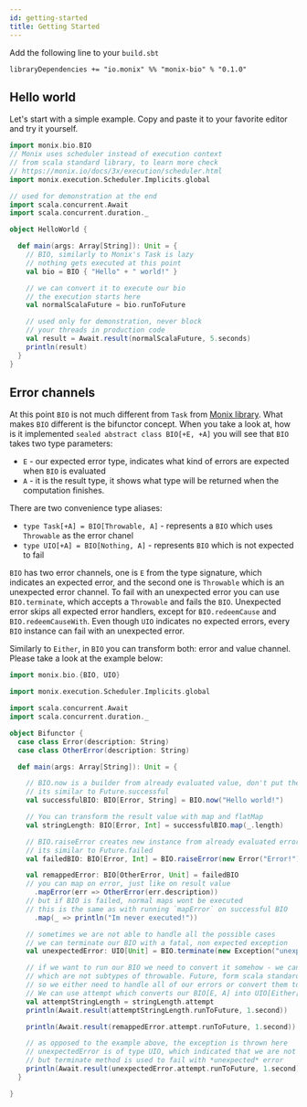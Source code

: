 ```yaml
---
id: getting-started
title: Getting Started
---
```


Add the following line to your `build.sbt`
```
libraryDependencies += "io.monix" %% "monix-bio" % "0.1.0"
```

## Hello world
Let's start with a simple example. Copy and paste it to your favorite
editor and try it yourself.
```scala
import monix.bio.BIO
// Monix uses scheduler instead of execution context
// from scala standard library, to learn more check
// https://monix.io/docs/3x/execution/scheduler.html
import monix.execution.Scheduler.Implicits.global

// used for demonstration at the end
import scala.concurrent.Await
import scala.concurrent.duration._

object HelloWorld {

  def main(args: Array[String]): Unit = {
    // BIO, similarly to Monix's Task is lazy
    // nothing gets executed at this point
    val bio = BIO { "Hello" + " world!" }

    // we can convert it to execute our bio
    // the execution starts here
    val normalScalaFuture = bio.runToFuture

    // used only for demonstration, never block
    // your threads in production code
    val result = Await.result(normalScalaFuture, 5.seconds)
    println(result)
  }
}
```

## Error channels
At this point `BIO` is not much different from `Task` from [Monix library](https://monix.io/docs/3x/eval/task.html).
What makes `BIO` different is the bifunctor concept. 
When you take a look at, how is it implemented `sealed abstract class BIO[+E, +A]` you will
see that `BIO` takes two type parameters:
* `E` - our expected error type, indicates what kind of errors are expected when
`BIO` is evaluated
* `A` - it is the result type, it shows what type will be returned
when the computation finishes.

There are two convenience type aliases:
* `type Task[+A] = BIO[Throwable, A]` - represents a `BIO` which uses `Throwable` as the error chanel
* `type UIO[+A] = BIO[Nothing, A]` - represents `BIO` which is not expected to fail

`BIO` has two error channels, one is `E` from the type signature, which indicates an expected error, and the second
one is `Throwable` which is an unexpected error channel. To fail with an unexpected error you can use `BIO.terminate`,
which accepts a `Throwable` and fails the `BIO`. Unexpected error skips
all expected error handlers, except for `BIO.redeemCause` and `BIO.redeemCauseWith`. Even though `UIO` indicates
no expected errors, every `BIO` instance can fail with an unexpected error. 


Similarly to `Either`, in `BIO` you can transform both: error
and value channel. Please take a look at the example below:

```scala
import monix.bio.{BIO, UIO}

import monix.execution.Scheduler.Implicits.global

import scala.concurrent.Await
import scala.concurrent.duration._

object Bifunctor {
  case class Error(description: String)
  case class OtherError(description: String)

  def main(args: Array[String]): Unit = {

    // BIO.now is a builder from already evaluated value, don't put there anything that can throw
    // its similar to Future.successful
    val successfulBIO: BIO[Error, String] = BIO.now("Hello world!")

    // You can transform the result value with map and flatMap
    val stringLength: BIO[Error, Int] = successfulBIO.map(_.length)

    // BIO.raiseError creates new instance from already evaluated error, again don't put there anything that can throw
    // its similar to Future.failed
    val failedBIO: BIO[Error, Int] = BIO.raiseError(new Error("Error!"))

    val remappedError: BIO[OtherError, Unit] = failedBIO
    // you can map on error, just like on result value
      .mapError(err => OtherError(err.description))
    // but if BIO is failed, normal maps wont be executed
    // this is the same as with running `mapError` on successful BIO
      .map(_ => println("Im never executed!"))

    // sometimes we are not able to handle all the possible cases
    // we can terminate our BIO with a fatal, non expected exception
    val unexpectedError: UIO[Unit] = BIO.terminate(new Exception("unexpected error"))

    // if we want to run our BIO we need to convert it somehow - we cannot `throw` classes,
    // which are not subtypes of throwable. Future, form scala standard library uses Throwable as the error channel,
    // so we either need to handle all of our errors or convert them to Throwable.
    // We can use attempt which converts our BIO[E, A] into UIO[Either[E, A]] (which means it handles all BIO errors)
    val attemptStringLength = stringLength.attempt
    println(Await.result(attemptStringLength.runToFuture, 1.second))

    println(Await.result(remappedError.attempt.runToFuture, 1.second))

    // as opposed to the example above, the exception is thrown here
    // unexpectedError is of type UIO, which indicated that we are not expecting any error,
    // but terminate method is used to fail with *unexpected* error
    println(Await.result(unexpectedError.attempt.runToFuture, 1.second)) 
  }

}
```


 
